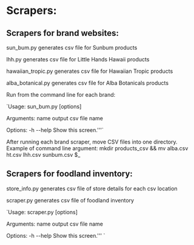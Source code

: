 # Scrapers:

## Scrapers for brand websites:

sun_bum.py generates csv file for Sunbum products

lhh.py generates csv file for Little Hands Hawaii products

hawaiian_tropic.py generates csv file for Hawaiian Tropic products

alba_botanical.py generates csv file for Alba Botanicals products

Run from the command line for each brand:

`Usage: 
sun_bum.py [options] <name>

Arguments:
name     output csv file name

Options:
  -h --help           Show this screen.'''`

After running each brand scraper, move CSV files into one directory.
Example of command line argument:
mkdir products_csv && mv alba.csv ht.csv lhh.csv sunbum.csv $_ 

## Scrapers for foodland inventory:

store_info.py generates csv file of store details for each csv location

scraper.py generates csv file of foodland inventory

`Usage: 
scraper.py [options] <name>

Arguments:
name     output csv file name

Options:
  -h --help           Show this screen.'''
`